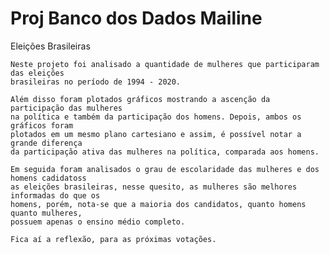 # Proj Banco dos Dados Mailine
 Eleições Brasileiras
    
    Neste projeto foi analisado a quantidade de mulheres que participaram das eleições 
    brasileiras no período de 1994 - 2020.
    
    Além disso foram plotados gráficos mostrando a ascenção da participação das mulheres 
    na política e também da participação dos homens. Depois, ambos os gráficos foram 
    plotados em um mesmo plano cartesiano e assim, é possível notar a grande diferença 
	da participação ativa das mulheres na política, comparada aos homens.

    Em seguida foram analisados o grau de escolaridade das mulheres e dos homens cadidatoss 
	as eleições brasileiras, nesse quesito, as mulheres são melhores informadas do que os 
	homens, porém, nota-se que a maioria dos candidatos, quanto homens quanto mulheres, 
	possuem apenas o ensino médio completo.

    Fica aí a reflexão, para as próximas votações.